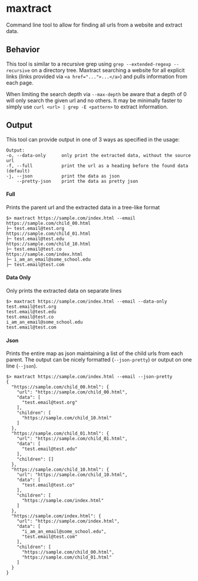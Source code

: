 # maxtract
Command line tool to allow for finding all urls from a website and extract data.

## Behavior
This tool is similar to a recursive grep using `grep --extended-regexp --recursive` on a directory tree. Maxtract
searching a website for all explicit links (links provided via `<a href="...">...</a>`) and pulls information from each
page.

When limiting the search depth via `--max-depth` be aware that a depth of 0 will only search the given url and no others.
It may be minimally faster to simply use `curl <url> | grep -E <pattern>` to extract information.

## Output
This tool can provide output in one of 3 ways as specified in the usage:

```
Output:
-o, --data-only      only print the extracted data, without the source url
-f, --full           print the url as a heading before the found data (default)
-j, --json           print the data as json
    --pretty-json    print the data as pretty json
```

#### Full
Prints the parent url and the extracted data in a tree-like format
```
$> maxtract https://sample.com/index.html --email
https://sample.com/child_00.html
├─ test.email@test.org
https://sample.com/child_01.html
├─ test.email@test.edu
https://sample.com/child_10.html
├─ test.email@test.co
https://sample.com/index.html
├─ i_am_an_email@some_school.edu
├─ test.email@test.com
```

#### Data Only
Only prints the extracted data on separate lines

```
$> maxtract https://sample.com/index.html --email --data-only
test.email@test.org
test.email@test.edu
test.email@test.co
i_am_an_email@some_school.edu
test.email@test.com
```

#### Json
Prints the entire map as json maintaining a list of the child urls from each parent. The output can be nicely formatted
(`--json-pretty`) or output on one line (`--json`).

```
$> maxtract https://sample.com/index.html --email --json-pretty
{
  "https://sample.com/child_00.html": {
    "url": "https://sample.com/child_00.html",
    "data": [
      "test.email@test.org"
    ],
    "children": [
      "https://sample.com/child_10.html"
    ]
  },
  "https://sample.com/child_01.html": {
    "url": "https://sample.com/child_01.html",
    "data": [
      "test.email@test.edu"
    ],
    "children": []
  },
  "https://sample.com/child_10.html": {
    "url": "https://sample.com/child_10.html",
    "data": [
      "test.email@test.co"
    ],
    "children": [
      "https://sample.com/index.html"
    ]
  },
  "https://sample.com/index.html": {
    "url": "https://sample.com/index.html",
    "data": [
      "i_am_an_email@some_school.edu",
      "test.email@test.com"
    ],
    "children": [
      "https://sample.com/child_00.html",
      "https://sample.com/child_01.html"
    ]
  }
}
```